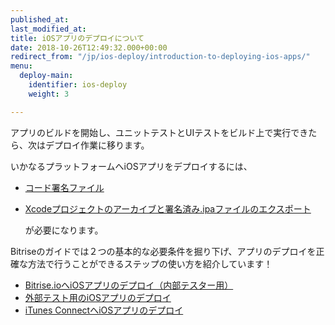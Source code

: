 ```yaml
---
published_at:
last_modified_at:
title: iOSアプリのデプロイについて
date: 2018-10-26T12:49:32.000+00:00
redirect_from: "/jp/ios-deploy/introduction-to-deploying-ios-apps/"
menu:
  deploy-main:
    identifier: ios-deploy
    weight: 3

---
```

アプリのビルドを開始し、ユニットテストとUIテストをビルド上で実行できたら、次はデプロイ作業に移ります。

いかなるプラットフォームへiOSアプリをデプロイするには、

* [コード署名ファイル](/jp/code-signing/ios-code-signing/code-signing/)
* [Xcodeプロジェクトのアーカイブと署名済み.ipaファイルのエクスポート](/jp/code-signing/ios-code-signing/create-signed-ipa-for-xcode/)

  が必要になります。

Bitriseのガイドでは２つの基本的な必要条件を掘り下げ、アプリのデプロイを正確な方法で行うことができるステップの使い方を紹介しています！

* [Bitrise.ioへiOSアプリのデプロイ（内部テスター用）](/jp/deploy/ios-deploy/deploying-an-ios-app-to-bitrise-io/)
* [外部テスト用のiOSアプリのデプロイ](/jp/deploy/ios-deploy/deploying-an-ios-app-for-external-testing/)
* [iTunes ConnectへiOSアプリのデプロイ](/jp/deploy/ios-deploy/deploying-an-ios-app-to-itunes-connect/)